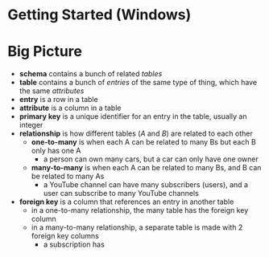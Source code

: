 # Getting Started (Windows)



# Big Picture

- **schema** contains a bunch of related *tables*
- **table** contains a bunch of *entries* of the same type of thing, which have the same *attributes*
- **entry** is a row in a table
- **attribute** is a column in a table
- **primary key** is a unique identifier for an entry in the table, usually an integer
- **relationship** is how different tables (*A* and *B*) are related to each other
  - **one-to-many** is when each A can be related to many Bs but each B only has one A
    - a person can own many cars, but a car can only have one owner
  - **many-to-many** is when each A can be related to many Bs, and B can be related to many As
    - a YouTube channel can have many subscribers (users), and a user can subscribe to many YouTube channels
- **foreign key** is a column that references an entry in another table
  - in a one-to-many relationship, the many table has the foreign key column
  - in a many-to-many relationship, a separate table is made with 2 foreign key columns
    - a subscription has
